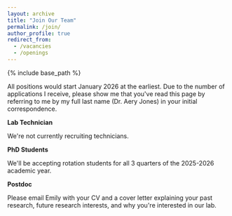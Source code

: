 ```yaml
---
layout: archive
title: "Join Our Team"
permalink: /join/
author_profile: true
redirect_from: 
  - /vacancies
  - /openings
---
```


{% include base_path %}

All positions would start January 2026 at the earliest. Due to the number of applications I receive, please show me that you've read this page by referring to me by my full last name (Dr. Aery Jones) in your initial correspondence.

**Lab Technician**

We're not currently recruiting technicians.

**PhD Students**

We'll be accepting rotation students for all 3 quarters of the 2025-2026 academic year.

**Postdoc**

Please email Emily with your CV and a cover letter explaining your past research, future research interests, and why you're interested in our lab.